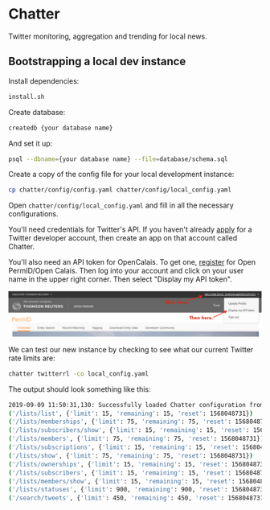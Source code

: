 # Chatter

Twitter monitoring, aggregation and trending for local news.

## Bootstrapping a local dev instance

Install dependencies:

```sh
install.sh
```

Create database:

```sh
createdb {your database name}
```

And set it up:

```sh
psql --dbname={your database name} --file=database/schema.sql
```

Create a copy of the config file for your local development instance:

```sh
cp chatter/config/config.yaml chatter/config/local_config.yaml
```

Open `chatter/config/local_config.yaml` and fill in all the necessary configurations.

You'll need credentials for Twitter's API. If you haven't already [apply](https://developer.twitter.com/en/apply-for-access) for a Twitter developer account, then create an app on that account called Chatter.

You'll also need an API token for OpenCalais. To get one, [register](https://login.thomsonreuters.com/iamui/UI/createUser?app_id=Bold&realm=Bold&lang=en) for Open PermID/Open Calais. Then log into your account and click on your user name in the upper right corner. Then select "Display my API token".

![Where to find your OpenCalais API token](permid_screencap.png)

We can test our new instance by checking to see what our current Twitter rate limits are:

```sh
chatter twitterrl -co local_config.yaml
```

The output should look something like this:

```sh
2019-09-09 11:50:31,130: Successfully loaded Chatter configuration from /Users/gordo/Devel/Chatter/chatter/config
('/lists/list', {'limit': 15, 'remaining': 15, 'reset': 1568048731})
('/lists/memberships', {'limit': 75, 'remaining': 75, 'reset': 1568048731})
('/lists/subscribers/show', {'limit': 15, 'remaining': 15, 'reset': 1568048731})
('/lists/members', {'limit': 75, 'remaining': 75, 'reset': 1568048731})
('/lists/subscriptions', {'limit': 15, 'remaining': 15, 'reset': 1568048731})
('/lists/show', {'limit': 75, 'remaining': 75, 'reset': 1568048731})
('/lists/ownerships', {'limit': 15, 'remaining': 15, 'reset': 1568048731})
('/lists/subscribers', {'limit': 15, 'remaining': 15, 'reset': 1568048731})
('/lists/members/show', {'limit': 15, 'remaining': 15, 'reset': 1568048731})
('/lists/statuses', {'limit': 900, 'remaining': 900, 'reset': 1568048731})
('/search/tweets', {'limit': 450, 'remaining': 450, 'reset': 1568048731})
```

